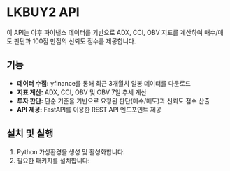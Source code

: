 # LKBUY2 API

이 API는 야후 파이낸스 데이터를 기반으로 ADX, CCI, OBV 지표를 계산하여 매수/매도 판단과 100점 만점의 신뢰도 점수를 제공합니다.

## 기능

- **데이터 수집:** yfinance를 통해 최근 3개월치 일봉 데이터를 다운로드
- **지표 계산:** ADX, CCI, OBV 및 OBV 7일 추세 계산
- **투자 판단:** 단순 기준을 기반으로 요청된 판단(매수/매도)과 신뢰도 점수 산출
- **API 제공:** FastAPI를 이용한 REST API 엔드포인트 제공

## 설치 및 실행

1. Python 가상환경을 생성 및 활성화합니다.
2. 필요한 패키지를 설치합니다:
